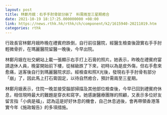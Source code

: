 ```yaml
---
layout: post
title: 林鄭月娥：右手手肘骨部分崩了　料需兩至三星期癒合
date: 2021-10-19 18:17:25.000000000 +08:00
link: https://news.rthk.hk/rthk/ch/component/k2/1615940-20211019.htm
categories: rthk
---
```


行政長官林鄭月娥昨晚在禮賓府跌倒，自行前往醫院，經醫生檢查後證實右手手肘輕微骨折，在瑪麗醫院留醫一晚後，今早出院。

林鄭月娥在社交網站上載一張顯示右手打上石膏的照片。她表示，昨晚在禮賓府宴請退休人員，晚宴開始前下樓，從梯級跌了下來，初時以為是皮外傷，但右手愈來愈痛，送客後自行到瑪麗醫院求診。經檢查和照X光後，發現右手手肘骨有部分「崩」了，因此馬上打石膏固定，以待自然癒合，預計需兩至三星期。

林鄭月娥表示，住院一晚並接受腦部掃描及其他部位檢查後，今早已回到禮賓府休息，相信現時最大的難題是穿衣和寫字。她感謝醫療團隊的照顧，又表示多位好友留言指「小病是福」，認為這是好好休息的機會，自己休息過後，會再帶領香港落實今年《施政報告》的多項措施。
